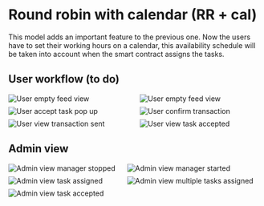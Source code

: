 # **Round robin with calendar (RR + cal)**

This model adds an important feature to the previous one. Now the users have to set their working hours on a calendar, this availability schedule will be taken into account when the smart contract assigns the tasks.

## User workflow (to do)

<div style="display: grid; grid-template-columns: auto auto; grid-gap: .5rem">
    <img src="/assets/images/rr-user-view-1.png" alt="User empty feed view">
    <img src="/assets/images/rr-user-view-2.png" alt="User empty feed view">
    <img src="/assets/images/rr-user-view-3.png" alt="User accept task pop up">
    <img src="/assets/images/rr-user-view-4.png" alt="User confirm transaction">
    <img src="/assets/images/rr-user-view-5.png" alt="User view transaction sent">
    <img src="/assets/images/rr-user-view-6.png" alt="User view task accepted">
</div>

## Admin view

<div style="display: grid; grid-template-columns: auto auto; grid-gap: .5rem">
    <img src="/assets/images/rr-admin-view-1.png" alt="Admin view manager stopped">
    <img src="/assets/images/rr-admin-view-2.png" alt="Admin view manager started">
    <img src="/assets/images/rr-admin-view-3.png" alt="Admin view task assigned">
    <img src="/assets/images/rr-admin-view-4.png" alt="Admin view multiple tasks assigned">
    <img src="/assets/images/rr-admin-view-5.png" alt="Admin view task accepted">
</div>
